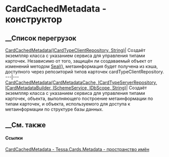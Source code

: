 # CardCachedMetadata - конструктор
##  __Список перегрузок
[CardCachedMetadata(ICardTypeClientRepository,
String)](M_Tessa_Cards_Metadata_CardCachedMetadata__ctor.htm)|  Создаёт
экземпляр класса с указанием сервиса для управления типами карточек.
Независимо от того, защищён ли создаваемый объект от изменений методом
[Seal()](M_Tessa_Cards_Metadata_CardCachedMetadata_Seal.htm), метаинформация
будет получена из кэша, доступного через репозиторий типов карточек
cardTypeClientRepository.  
---|---  
[CardCachedMetadata(CardMetadataCache, ICardTypeServerRepository,
ICardMetadataBuilder, ISchemeService, IDbScope,
String)](M_Tessa_Cards_Metadata_CardCachedMetadata__ctor_1.htm)|  Создаёт
экземпляр класса с указанием сервиса для управления типами карточек, объекта,
выполняющего построение метаинформации по типам карточек, и объекта,
используемого для доступа к метаинформации по структуре базы данных.  
## __См. также
#### Ссылки
[CardCachedMetadata - ](T_Tessa_Cards_Metadata_CardCachedMetadata.htm)
[Tessa.Cards.Metadata - пространство имён](N_Tessa_Cards_Metadata.htm)
